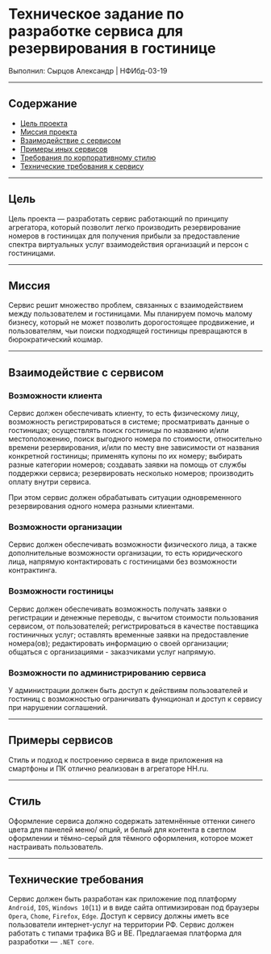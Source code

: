 # Техническое задание по разработке сервиса для резервирования в гостинице

Выполнил: Сырцов Александр | НФИбд-03-19

-------------

## Содержание
- [Цель проекта](#цель)
- [Миссия проекта](#миссия)
- [Взаимодействие с сервисом](#взаимодействие-с-сервисом)
- [Примеры иных сервисов](#примеры-сервисов)
- [Требования по корпоративному стилю](#стиль)
- [Технические требования к сервису](#технические-требования)

-------------

## Цель

Цель проекта — разработать сервис работающий по принципу агрегатора, который позволит легко производить резервирование номеров в гостиницах для получения прибыли за предоставление спектра виртуальных услуг взаимодействия организаций и персон с гостиницами.

-------------

## Миссия

Сервис решит множество проблем, связанных с взаимодействием между пользователем и гостиницами. Мы планируем помочь малому бизнесу, который не может позволить дорогостоящее продвижение, и пользователям, чьи поиски подходящей гостиницы превращаются в бюрократический кошмар. 

-------------

## Взаимодействие с сервисом

### Возможности клиента

Сервис должен обеспечивать клиенту, то есть физическому лицу, возможность регистрироваться в системе; просматривать данные о гостиницах; осуществлять поиск гостиницы по названию и/или местоположению, поиск выгодного номера по стоимости, относительно времени резервирования, и/или по месту вне зависимости от названия конкретной гостиницы; применять купоны по их номеру; выбирать разные категории номеров; создавать заявки на помощь от службы поддержки сервиса; резервировать несколько номеров; производить оплату внутри сервиса.

При этом сервис должен обрабатывать ситуации одновременного резервирования одного номера разными клиентами.

### Возможности организации

Сервис должен обеспечивать возможности физического лица, а также дополнительные возможности организации, то есть юридического лица, напрямую контактировать с гостиницами без возможности контрактинга.

### Возможности гостиницы

Сервис должен обеспечивать возможность получать заявки о регистрации и денежные переводы, с вычитом стоимости пользования сервисом, от пользователей; регистрироваться в качестве поставщика гостиничных услуг; оставлять временные заявки на предоставление номера(ов); редактировать информацию о своей организации; общаться с организациями - заказчиками услуг напрямую.

### Возможности по администрированию сервиса

У администрации должен быть доступ к действиям пользователей и гостиниц с возможностью ограничивать функционал и доступ к сервису при нарушении соглашений.

-------------

## Примеры сервисов

Стиль и подход к построению сервиса в виде приложения на смартфоны и ПК отлично реализован в агрегаторе HH.ru.

-------------

## Стиль

Оформление сервиса должно содержать затемнённые оттенки синего цвета для панелей меню/ опций, и белый для контента в светлом оформлении и тёмно-серый для тёмного оформления, которое может настраивать пользователь.

-------------

## Технические требования

Сервис должен быть разработан как приложение под платформу `Android`, `IOS`, `Windows 10`(`11`) и в виде сайта оптимизирован под браузеры `Opera`, `Chome`, `Firefox`, `Edge`.
Доступ к сервису должны иметь все пользователи интернет-услуг на территории РФ.
Сервис должен работать с типами трафика BG и BE.
Предлагаемая платформа для разработки — `.NET core`.
